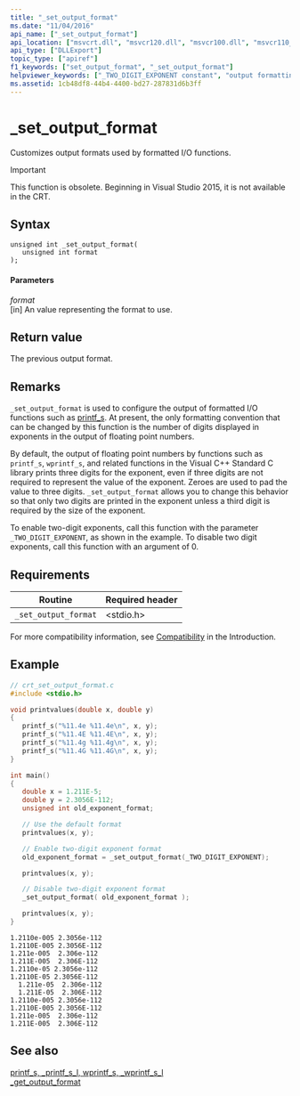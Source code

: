 ```yaml
---
title: "_set_output_format"
ms.date: "11/04/2016"
api_name: ["_set_output_format"]
api_location: ["msvcrt.dll", "msvcr120.dll", "msvcr100.dll", "msvcr110_clr0400.dll", "msvcr90.dll", "msvcr110.dll", "msvcr80.dll"]
api_type: ["DLLExport"]
topic_type: ["apiref"]
f1_keywords: ["set_output_format", "_set_output_format"]
helpviewer_keywords: ["_TWO_DIGIT_EXPONENT constant", "output formatting", "TWO_DIGIT_EXPONENT constant", "_set_output_format function", "set_output_format function"]
ms.assetid: 1cb48df8-44b4-4400-bd27-287831d6b3ff
---
```

# _set_output_format

Customizes output formats used by formatted I/O functions.

> [!IMPORTANT]
>  This function is obsolete. Beginning in Visual Studio 2015, it is not available in the CRT.

## Syntax

```
unsigned int _set_output_format(
   unsigned int format
);
```

#### Parameters

*format*<br/>
[in] An value representing the format to use.

## Return value

The previous output format.

## Remarks

`_set_output_format` is used to configure the output of formatted I/O functions such as [printf_s](../c-runtime-library/reference/printf-s-printf-s-l-wprintf-s-wprintf-s-l.md). At present, the only formatting convention that can be changed by this function is the number of digits displayed in exponents in the output of floating point numbers.

By default, the output of floating point numbers by functions such as `printf_s`, `wprintf_s`, and related functions in the Visual C++ Standard C library prints three digits for the exponent, even if three digits are not required to represent the value of the exponent. Zeroes are used to pad the value to three digits. `_set_output_format` allows you to change this behavior so that only two digits are printed in the exponent unless a third digit is required by the size of the exponent.

To enable two-digit exponents, call this function with the parameter `_TWO_DIGIT_EXPONENT`, as shown in the example. To disable two digit exponents, call this function with an argument of 0.

## Requirements

|Routine|Required header|
|-------------|---------------------|
|`_set_output_format`|\<stdio.h>|

For more compatibility information, see [Compatibility](../c-runtime-library/compatibility.md) in the Introduction.

## Example

```C
// crt_set_output_format.c
#include <stdio.h>

void printvalues(double x, double y)
{
   printf_s("%11.4e %11.4e\n", x, y);
   printf_s("%11.4E %11.4E\n", x, y);
   printf_s("%11.4g %11.4g\n", x, y);
   printf_s("%11.4G %11.4G\n", x, y);
}

int main()
{
   double x = 1.211E-5;
   double y = 2.3056E-112;
   unsigned int old_exponent_format;

   // Use the default format
   printvalues(x, y);

   // Enable two-digit exponent format
   old_exponent_format = _set_output_format(_TWO_DIGIT_EXPONENT);

   printvalues(x, y);

   // Disable two-digit exponent format
   _set_output_format( old_exponent_format );

   printvalues(x, y);
}
```

```Output
1.2110e-005 2.3056e-112
1.2110E-005 2.3056E-112
1.211e-005  2.306e-112
1.211E-005  2.306E-112
1.2110e-05 2.3056e-112
1.2110E-05 2.3056E-112
  1.211e-05  2.306e-112
  1.211E-05  2.306E-112
1.2110e-005 2.3056e-112
1.2110E-005 2.3056E-112
1.211e-005  2.306e-112
1.211E-005  2.306E-112
```

## See also

[printf_s, _printf_s_l, wprintf_s, _wprintf_s_l](../c-runtime-library/reference/printf-s-printf-s-l-wprintf-s-wprintf-s-l.md)<br/>
[_get_output_format](../c-runtime-library/get-output-format.md)
